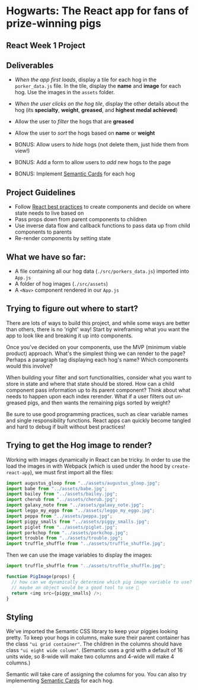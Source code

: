 # Hogwarts: The React app for fans of prize-winning pigs

## React Week 1 Project

## Deliverables

- _When the app first loads_, display a tile for each hog in the `porker_data.js`
  file. In the tile, display the **name** and **image** for each hog. Use the images in the `assets` folder.
- _When the user clicks on the hog tile_, display the other details about the hog
  (its **specialty**, **weight**, **greased**, and **highest medal achieved**)
- Allow the user to _filter_ the hogs that are **greased**
- Allow the user to _sort_ the hogs based on **name** or **weight**

- BONUS: Allow users to _hide_ hogs (not delete them, just hide them from view!)
- BONUS: Add a form to allow users to _add_ new hogs to the page
- BONUS: Implement [Semantic Cards](https://semantic-ui.com/views/card.html) for
  each hog

## Project Guidelines

- Follow
  [React best practices](https://reactjs.org/docs/thinking-in-react.html) to
  create components and decide on where state needs to live based on
- Pass props down from parent components to children
- Use inverse data flow and callback functions to pass data up from child
  components to parents
- Re-render components by setting state

## What we have so far:

- A file containing all our hog data (`./src/porkers_data.js`) imported into `App.js`
- A folder of hog images (`./src/assets`)
- A `<Nav>` component rendered in our `App.js`

## Trying to figure out where to start?

There are lots of ways to build this project, and while some ways are better
than others, there is no 'right' way! Start by wireframing what you want the app
to look like and breaking it up into components.

Once you've decided on your components, use the MVP (minimum viable product)
approach. What's the simplest thing we can render to the page? Perhaps a
paragraph tag displaying each hog's name? Which components would this involve?

When building your filter and sort functionalities, consider what you want to
store in state and where that state should be stored. How can a child component
pass information up to its parent component? Think about what needs to happen
upon each index rerender. What if a user filters out un-greased pigs, and then
wants the remaining pigs sorted by weight?

Be sure to use good programming practices, such as clear variable names and
single responsibility functions. React apps can quickly become tangled and hard
to debug if built without best practices!

## Trying to get the Hog image to render?

Working with images dynamically in React can be tricky. In order to use the load
the images in with Webpack (which is used under the hood by `create-react-app`),
we must first import all the files:

```js
import augustus_gloop from "../assets/augustus_gloop.jpg";
import babe from "../assets/babe.jpg";
import bailey from "../assets/bailey.jpg";
import cherub from "../assets/cherub.jpg";
import galaxy_note from "../assets/galaxy_note.jpg";
import leggo_my_eggo from "../assets/leggo_my_eggo.jpg";
import peppa from "../assets/peppa.jpg";
import piggy_smalls from "../assets/piggy_smalls.jpg";
import piglet from "../assets/piglet.jpg";
import porkchop from "../assets/porkchop.jpg";
import trouble from "../assets/trouble.jpg";
import truffle_shuffle from "../assets/truffle_shuffle.jpg";
```

Then we can use the image variables to display the images:

```js
import truffle_shuffle from "../assets/truffle_shuffle.jpg";

function PigImage(props) {
  // how can we dynamically determine which pig image variable to use?
  // maybe an object would be a good tool to use 🤔
  return <img src={piggy_smalls} />;
}
```

## Styling

We've imported the Semantic CSS library to keep your piggies looking pretty. To
keep your hogs in columns, make sure their parent container has the class `"ui grid container"`. The children in the columns should have class `"ui eight wide column"`. (Semantic uses a grid with a default of 16 units wide, so 8-wide will
make two columns and 4-wide will make 4 columns.)

Semantic will take care of assigning the columns for you. You can also try
implementing [Semantic Cards](https://semantic-ui.com/views/card.html) for each
hog.
